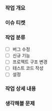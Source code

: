 ### 작업 개요
<!--
  ex) 고양이가 야옹 소리를 내도록 수정
-->
### 이슈 티켓 
<!--
  ex) 작업한 이슈를 태그하세요.
-->
### 작업 분류
- [ ] 버그 수정
- [ ] 신규 기능
- [ ] 프로젝트 구조 변경
- [ ] 테스트 코드 작성
- [ ] 설정 
  <!--
  - [ ] 버그 수정
  - [x] 신규 기능
  - [ ] 프로젝트 구조 변경
  -->
### 작업 상세 내용
<!--
  ex) 
  1. 네 발 짐승 클래스에 `크앙` 함수 추가
  2. 고양이 클래스에서 `크앙` 함수에 `미야아옹.wav` 재생시킴
-->
### 생각해볼 문제
<!--
  ex) 
  1. wav 파일을 매번 입력하기 귀찮겠다.
-->
